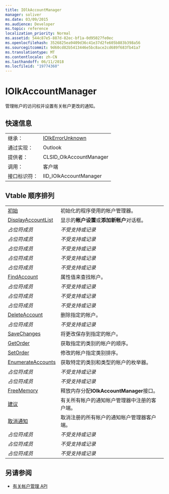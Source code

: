 ```yaml
---
title: IOlkAccountManager
manager: soliver
ms.date: 03/09/2015
ms.audience: Developer
ms.topic: reference
localization_priority: Normal
ms.assetid: 544c87e5-887d-82ec-bf1a-0d95027fe0ec
ms.openlocfilehash: 3526825ea9409d36c41e37d2fe605b883b398a56
ms.sourcegitcommit: 9d60cd82b5413446e5bc8ace2cd689f683fb41a7
ms.translationtype: MT
ms.contentlocale: zh-CN
ms.lasthandoff: 06/11/2018
ms.locfileid: "19774360"
---
```

# <a name="iolkaccountmanager"></a>IOlkAccountManager

管理帐户的访问权并设置有关帐户更改的通知。
  
## <a name="quick-info"></a>快速信息

|||
|:-----|:-----|
|继承：  <br/> |[IOlkErrorUnknown](iolkerrorunknown.md) <br/> |
|通过实现：  <br/> |Outlook  <br/> |
|提供者：  <br/> |CLSID_OlkAccountManager  <br/> |
|调用：  <br/> |客户端  <br/> |
|接口标识符：  <br/> |IID_IOlkAccountManager  <br/> |
   
## <a name="vtable-order"></a>Vtable 顺序排列

|||
|:-----|:-----|
|[初始](iolkaccountmanager-init.md) <br/> |初始化的程序使用的帐户管理器。  <br/> |
|[DisplayAccountList](iolkaccountmanager-displayaccountlist.md) <br/> |显示的**帐户设置**或**添加新帐户**对话框。  <br/> |
| *占位符成员*  <br/> | *不受支持或记录*  <br/> |
| *占位符成员*  <br/> | *不受支持或记录*  <br/> |
| *占位符成员*  <br/> | *不受支持或记录*  <br/> |
| *占位符成员*  <br/> | *不受支持或记录*  <br/> |
| *占位符成员*  <br/> | *不受支持或记录*  <br/> |
|[FindAccount](iolkaccountmanager-findaccount.md) <br/> |属性值来查找帐户。  <br/> |
| *占位符成员*  <br/> | *不受支持或记录*  <br/> |
| *占位符成员*  <br/> | *不受支持或记录*  <br/> |
| *占位符成员*  <br/> | *不受支持或记录*  <br/> |
|[DeleteAccount](iolkaccountmanager-deleteaccount.md) <br/> |删除指定的帐户。  <br/> |
| *占位符成员*  <br/> | *不受支持或记录*  <br/> |
|[SaveChanges](iolkaccountmanager-savechanges.md) <br/> |将更改保存到指定的帐户。  <br/> |
|[GetOrder](iolkaccountmanager-getorder.md) <br/> |获取指定的类别的帐户的顺序。  <br/> |
|[SetOrder](iolkaccountmanager-setorder.md) <br/> |修改的帐户指定类别排序。  <br/> |
|[EnumerateAccounts](iolkaccountmanager-enumerateaccounts.md) <br/> |获取特定的类别和类型的帐户的枚举器。  <br/> |
| *占位符成员*  <br/> | *不受支持或记录*  <br/> |
| *占位符成员*  <br/> | *不受支持或记录*  <br/> |
|[FreeMemory](iolkaccountmanager-freememory.md) <br/> |释放内存分配**IOlkAccountManager**接口。  <br/> |
|[建议](iolkaccountmanager-advise.md) <br/> |有关所有帐户的通知帐户管理器中注册的客户端。  <br/> |
|[取消通知](iolkaccountmanager-unadvise.md) <br/> |取消注册的所有帐户的通知帐户管理器客户端。  <br/> |
| *占位符成员*  <br/> | *不受支持或记录*  <br/> |
| *占位符成员*  <br/> | *不受支持或记录*  <br/> |
| *占位符成员*  <br/> | *不受支持或记录*  <br/> |
   
## <a name="see-also"></a>另请参阅

- [有关帐户管理 API](about-the-account-management-api.md)

